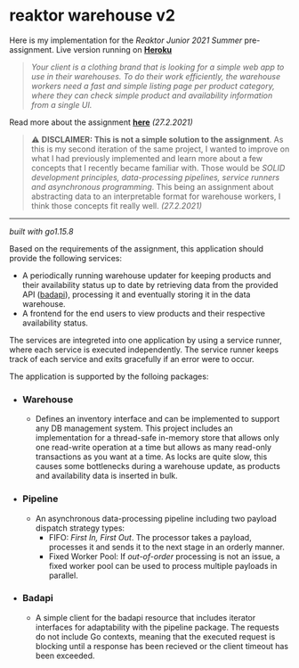 # reaktor warehouse v2

Here is my implementation for the *Reaktor Junior 2021 Summer* pre-assignment. Live version running on [**Heroku**](https://guarded-cliffs-12756.herokuapp.com/)

> *Your client is a clothing brand that is looking for a simple web app to use in their warehouses. To do their work efficiently, the warehouse workers need a fast and simple listing page per product category, where they can check simple product and availability information from a single UI.*

Read more about the assignment [**here**](https://www.reaktor.com/junior-dev-assignment/) *(27.2.2021)*


> :warning: **DISCLAIMER: This is not a simple solution to the assignment**. As this is my second iteration of the same project, I wanted to improve on what I had previously implemented and learn more about a few concepts that I recently became familiar with. Those would be *SOLID development principles, data-processing pipelines, service runners and asynchronous programming*. This being an assignment about abstracting data to an interpretable format for warehouse workers, I think those concepts fit really well. *(27.2.2021)*

---

*built with go1.15.8*

Based on the requirements of the assignment, this application should provide the following services:
*   A periodically running warehouse updater for keeping products and their availability status up to date by retrieving data from the provided API ([badapi](http://bad-api-assignment.reaktor.com/)), processing it and eventually storing it in the data warehouse.
*   A frontend for the end users to view products and their respective availability status.

The services are integreted into one application by using a service runner, where each service is executed independently. The service runner keeps track of each service and exits gracefully if an error were to occur. 

The application is supported by the folloing packages:
* ### **Warehouse**
    *   Defines an inventory interface and can be implemented to support any DB management system. This project includes an implementation for a thread-safe in-memory store that allows only one read-write operation at a time but allows as many read-only transactions as you want at a time. As locks are quite slow, this causes some bottlenecks during a warehouse update, as products and availability data is inserted in bulk.
* ### **Pipeline**
    *   An asynchronous data-processing pipeline including two payload dispatch strategy types:
        *   FIFO: *First In, First Out*. The processor takes a payload, processes it and sends it to the next stage in an orderly manner.
        *   Fixed Worker Pool: If *out-of-order* processing is not an issue, a fixed worker pool can be used to process multiple payloads in parallel.
* ### **Badapi**
    *   A simple client for the badapi resource that includes iterator interfaces for adaptability with the pipeline package. The requests do not include Go contexts, meaning that the executed request is blocking until a response has been recieved or the client timeout has been exceeded.

